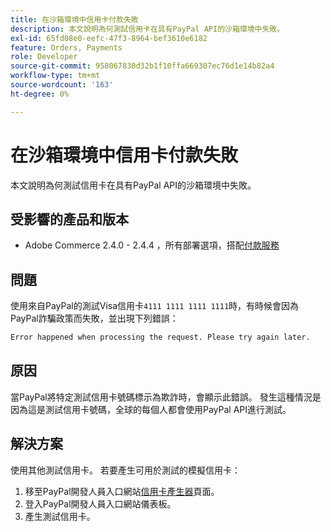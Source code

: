 ```yaml
---
title: 在沙箱環境中信用卡付款失敗
description: 本文說明為何測試信用卡在具有PayPal API的沙箱環境中失敗。
exl-id: 65fd08e0-eefc-47f3-8964-bef3610e6182
feature: Orders, Payments
role: Developer
source-git-commit: 958067830d32b1f10ffa669307ec76d1e14b82a4
workflow-type: tm+mt
source-wordcount: '163'
ht-degree: 0%

---
```


# 在沙箱環境中信用卡付款失敗

本文說明為何測試信用卡在具有PayPal API的沙箱環境中失敗。

## 受影響的產品和版本

* Adobe Commerce 2.4.0 - 2.4.4 ，所有部署選項，搭配[付款服務](https://marketplace.magento.com/magento-payment-services.html)

## 問題

使用來自PayPal的測試Visa信用卡`4111 1111 1111 1111`時，有時候會因為PayPal詐騙政策而失敗，並出現下列錯誤：

```bash
Error happened when processing the request. Please try again later.
```

## 原因

當PayPal將特定測試信用卡號碼標示為欺詐時，會顯示此錯誤。 發生這種情況是因為這是測試信用卡號碼，全球的每個人都會使用PayPal API進行測試。

## 解決方案

使用其他測試信用卡。 若要產生可用於測試的模擬信用卡：

1. 移至PayPal開發人員入口網站[信用卡產生器](https://developer.paypal.com/api/rest/sandbox/card-testing/#link-creditcardgenerator)頁面。
1. 登入PayPal開發人員入口網站儀表板。
1. 產生測試信用卡。
